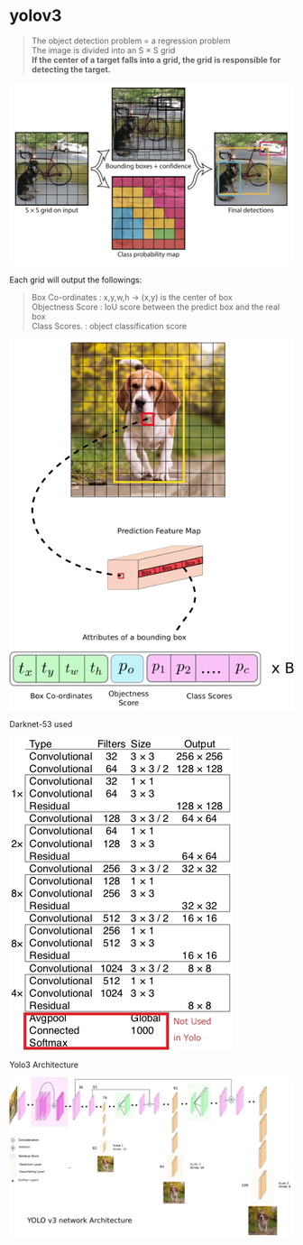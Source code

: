 # yolov3

> The object detection problem = a regression problem  
> The image is divided into an S × S grid  
> **If the center of a target falls into a grid, the grid is responsible for detecting the target.**

![not exist](yolo_grid.jpg)

Each grid will output the followings:  
> Box Co-ordinates : x,y,w,h -> (x,y) is the center of box   
> Objectness Score : IoU score between the predict box and the real box  
> Class Scores.    : object classification score  

![not exist](yolov3-dog.png)

Darknet-53 used

![not exist](darknet-53.jpg)

Yolo3 Architecture

![not exist](yolo_architecture.png)
